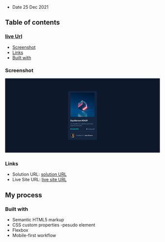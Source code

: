 - Date 25 Dec 2021

## Table of contents

### [live Url](https://shawky55.github.io/nft-preview-card-component-main/)

- [Screenshot](#screenshot)
- [Links](#links)
- [Built with](#built-with)

### Screenshot

![screen shot](design/ntf_screenshot.png)

### Links

- Solution URL: [solution URL](https://github.com/shawky55/nft-preview-card-component-main/settings/pages)
- Live Site URL: [live site URL](https://shawky55.github.io/nft-preview-card-component-main/)

## My process

### Built with

- Semantic HTML5 markup
- CSS custom properties
  -pesudo element
- Flexbox
- Mobile-first workflow
